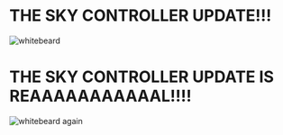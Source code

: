 # THE SKY CONTROLLER UPDATE!!!
![whitebeard](https://files.catbox.moe/649kyr.png)

# THE SKY CONTROLLER UPDATE IS REAAAAAAAAAAAL!!!!
![whitebeard again](https://files.catbox.moe/u0dk53.png)
